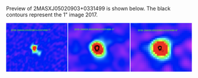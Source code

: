 
Preview of 2MASXJ05020903+0331499 is shown below. The black contours represent the 1" image 2017.

![2MASXJ05020903+0331499](2MASXJ05020903+0331499.png "2MASXJ05020903+0331499")
